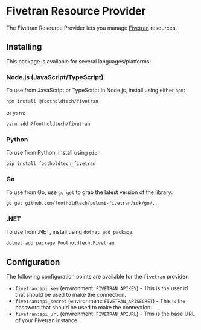 # Fivetran Resource Provider

The Fivetran Resource Provider lets you manage [Fivetran](https://www.fivetran.com/) resources.

## Installing

This package is available for several languages/platforms:

### Node.js (JavaScript/TypeScript)

To use from JavaScript or TypeScript in Node.js, install using either `npm`:

```bash
npm install @footholdtech/fivetran
```

or `yarn`:

```bash
yarn add @footholdtech/fivetran
```

### Python

To use from Python, install using `pip`:

```bash
pip install footholdtech_fivetran
```

### Go

To use from Go, use `go get` to grab the latest version of the library:

```bash
go get github.com/footholdtech/pulumi-fivetran/sdk/go/...
```

### .NET

To use from .NET, install using `dotnet add package`:

```bash
dotnet add package Footholdtech.Fivetran
```

## Configuration

The following configuration points are available for the `fivetran` provider:

- `fivetran:api_key` (environment: `FIVETRAN_APIKEY`) - This is the user id that should be used to make the connection.
- `fivetran:api_secret` (environment: `FIVETRAN_APISECRET`) - This is the password that should be used to make the connection.
- `fivetran:api_url` (environment: `FIVETRAN_APIURL`) - This is the base URL of your Fivetran instance.
